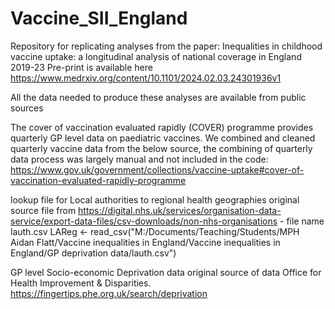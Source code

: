 # Vaccine_SII_England
Repository for replicating analyses from the paper: Inequalities in childhood vaccine uptake: a longitudinal analysis of national coverage in England 2019-23 
Pre-print is available here https://www.medrxiv.org/content/10.1101/2024.02.03.24301936v1

All the data needed to produce these analyses are available from public sources

The cover of vaccination evaluated rapidly (COVER) programme provides quarterly GP level data on paediatric vaccines. We combined and cleaned quarterly vaccine data from the below source, the combining of quarterly data process was largely manual and not included in the code:
https://www.gov.uk/government/collections/vaccine-uptake#cover-of-vaccination-evaluated-rapidly-programme

lookup file for Local authorities to regional health geographies
original source file from https://digital.nhs.uk/services/organisation-data-service/export-data-files/csv-downloads/non-nhs-organisations - file name lauth.csv
LAReg <- read_csv("M:/Documents/Teaching/Students/MPH Aidan Flatt/Vaccine inequalities in England/Vaccine inequalities in England/GP deprivation data/lauth.csv")

GP level Socio-economic Deprivation data
original source of data Office for Health Improvement & Disparities.  https://fingertips.phe.org.uk/search/deprivation

